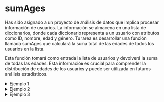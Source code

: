 # sumAges
Has sido asignado a un proyecto de análisis de datos que implica procesar información de usuarios. La información se almacena en una lista de diccionarios, donde cada diccionario representa a un usuario con atributos como ID, nombre, edad y género. Tu tarea es desarrollar una función llamada sumAges que calculará la suma total de las edades de todos los usuarios en la lista.

Esta función tomará como entrada la lista de usuarios y devolverá la suma de todas las edades. Esta información es crucial para comprender la distribución de edades de los usuarios y puede ser utilizada en futuros análisis estadísticos.

<details>
    <summary>Ejemplo 1</summary>

### Entrada
```python
[
    {
        'id': 100,
        'name': 'brayan',
        'age': 23,
        'gender': 'male'
    },
    {
        'id': 101,
        'name': 'sara',
        'age': 25,
        'gender': 'female'
    },
    {
        'id': 102,
        'name': 'stiven',
        'age': 18,
        'gender': 'male'
    },
    {
        'id': 103,
        'name': 'valentina',
        'age': 30,
        'gender': 'female'
    }
]
```

### Salida 
96

</details>

<details>
    <summary>Ejemplo 2</summary>

### Entrada
```python
[
    {
        'id': 110,
        'name': 'julio',
        'age': 30,
        'gender': 'male'
    },
    {
        'id': 111,
        'name': 'paola',
        'age': 40,
        'gender': 'female'
    },
    {
        'id': 112,
        'name': 'mauricio',
        'age': 35,
        'gender': 'male'
    },
    {
        'id': 123,
        'name': 'estefania',
        'age': 30,
        'gender': 'female'
    }
]
```

### Salida 
135

</details>

<details>
    <summary>Ejemplo 3</summary>

### Entrada
```python
[
    {
        'id': 210,
        'name': 'pablo',
        'age': 35,
        'gender': 'male'
    },
    {
        'id': 211,
        'name': 'paula',
        'age': 20,
        'gender': 'female'
    },
    {
        'id': 212,
        'name': 'carlos',
        'age': 25,
        'gender': 'male'
    },
    {
        'id': 223,
        'name': 'dahiana',
        'age': 21,
        'gender': 'female'
    }
]
```

### Salida 
101

</details>



